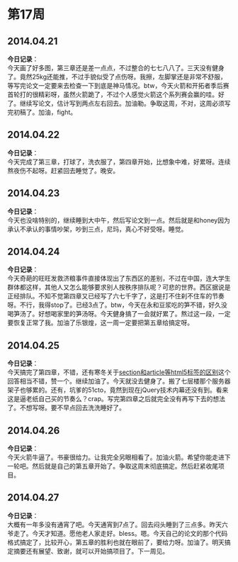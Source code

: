 第17周
======

## 2014.04.21

**今日记录**：  
今天画了好多图，第三章还是差一点点，不过整合的七七八八了。三天没有健身了。竟然25kg还能推，不过手貌似受了点伤呀。我擦，左脚掌还是非常不舒服，等写完论文一定要来去检查一下到底是神马情况。btw，今天火箭和开拓者季后赛首轮打的很精彩呀，虽然火箭跪了，不过个人感觉火箭这个系列赛会赢的哇。好了。继续写论文，估计写到两点左右回去。加油勒。争取这周，不对，这周必须写完初稿了。加油，fight。

## 2014.04.22

**今日记录**：  
今天完成了第三章，打球了，洗衣服了，第四章开始，比想象中难，好累呀。连续熬夜伤不起呀。赶紧回去睡觉了。晚安。

## 2014.04.23

**今日记录**：  
今天也没啥特别的，继续睡到大中午，然后写论文到一点。然后就是和honey因为承认不承认的事情吵架，吵到三点，尼玛，真心不好受呀。睡觉。

## 2014.04.24

**今日记录**：  
今天奇葩的旺旺发救济粮事件直接体现出了东西区的差别，不过在中国，连大学生群体都这样，其他人又怎么能够要求别人按秩序排队呢？可悲的世界。西区据说是正经排队。不知不觉第四章又已经写了六七千字了，这是打不住刹不住车的节奏呀。不行，我得stop了。已经3点了。btw，今天在永和豆浆吃的笋不错，好久没喝笋汤了。好想喝家里的笋汤呀。今天健身搞了一会就好累了。熬过这一段，一定要恢复正常了我。加油了乐银煌，这一周一定要把第五章给搞定呀。

## 2014.04.25

**今日记录**：  
今天搞完了第四章，不错，还有寒冬关于[section和article等html5标签的区别](http://www.zhihu.com/question/20308005/answer/17571043?utm_campaign=official_account&utm_source=weibo&utm_medium=zhihu&utm_content=roundtable)这个回答相当不错，赞一个。继续加油了。今天就没去健身了。搬了七层楼那个服务器架子也够累的。还有，坑爹的51cto，竟然到现在jQuery技术内幕还没有到。看来这是逼老纸自己买的节奏么？crap。写完第四章之后就完全没有再写下去的想法了。不想写呀。要不早点回去洗洗睡好了。

## 2014.04.26

**今日记录**：  
今天火箭牛逼了。书豪很给力。让我完全另眼相看了。加油火箭。希望你能走进下一轮吧。然后就是自己的第五章开始了。争取这周末彻底搞定。然后赶紧收尾项目。

## 2014.04.27

**今日记录**：  
大概有一年多没有通宵了吧。今天通宵到7点了。回去闷头睡到了三点多。昨天六爷走了。今天才知道。愿他老人家走好。bless。嗯。今天自己的论文的那个代码格式搞定了，比较开心，第五章的胜利也就在眼前了，要给力呀。加油了。明天搞定摘要还有展望、致谢，就可以开始搞项目了。下一周见。
